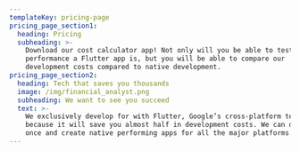 ```yaml
---
templateKey: pricing-page
pricing_page_section1:
  heading: Pricing
  subheading: >-
    Download our cost calculator app! Not only will you be able to test out
    performance a Flutter app is, but you will be able to compare our
    development costs compared to native development.
pricing_page_section2:
  heading: Tech that saves you thousands
  image: /img/financial_analyst.png
  subheading: We want to see you succeed
  text: >-
    We exclusively develop for with Flutter, Google’s cross-platform technology
    because it will save you almost half in development costs. We can develop
    once and create native performing apps for all the major platforms.
---
```


